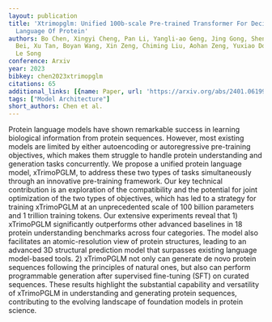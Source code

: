 ```yaml
---
layout: publication
title: 'Xtrimopglm: Unified 100b-scale Pre-trained Transformer For Deciphering The
  Language Of Protein'
authors: Bo Chen, Xingyi Cheng, Pan Li, Yangli-ao Geng, Jing Gong, Shen Li, Zhilei
  Bei, Xu Tan, Boyan Wang, Xin Zeng, Chiming Liu, Aohan Zeng, Yuxiao Dong, Jie Tang,
  Le Song
conference: Arxiv
year: 2023
bibkey: chen2023xtrimopglm
citations: 65
additional_links: [{name: Paper, url: 'https://arxiv.org/abs/2401.06199'}]
tags: ["Model Architecture"]
short_authors: Chen et al.
---
```

Protein language models have shown remarkable success in learning biological
information from protein sequences. However, most existing models are limited
by either autoencoding or autoregressive pre-training objectives, which makes
them struggle to handle protein understanding and generation tasks
concurrently. We propose a unified protein language model, xTrimoPGLM, to
address these two types of tasks simultaneously through an innovative
pre-training framework. Our key technical contribution is an exploration of the
compatibility and the potential for joint optimization of the two types of
objectives, which has led to a strategy for training xTrimoPGLM at an
unprecedented scale of 100 billion parameters and 1 trillion training tokens.
Our extensive experiments reveal that 1) xTrimoPGLM significantly outperforms
other advanced baselines in 18 protein understanding benchmarks across four
categories. The model also facilitates an atomic-resolution view of protein
structures, leading to an advanced 3D structural prediction model that
surpasses existing language model-based tools. 2) xTrimoPGLM not only can
generate de novo protein sequences following the principles of natural ones,
but also can perform programmable generation after supervised fine-tuning (SFT)
on curated sequences. These results highlight the substantial capability and
versatility of xTrimoPGLM in understanding and generating protein sequences,
contributing to the evolving landscape of foundation models in protein science.